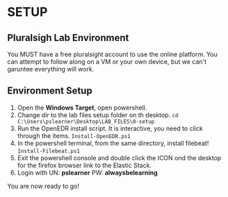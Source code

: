 # SETUP

## Pluralsigh Lab Environment
You MUST have a free pluralsight account to use the online platform. You can attempt to follow along on a VM or your own device, but we can't garuntee everything will work.

## Environment Setup

1. Open the **Windows Target**, open powershell.
2. Change dir to the lab files setup folder on th desktop.
`cd C:\Users\pslearner\Desktop\LAB_FILES\0-setup`
3. Run the OpenEDR install script. It is interactive, you need to click through the items.
`Install-OpenEDR.ps1`
4. In the powershell terminal, from the same directory, install filebeat!
`Install-Filebeat.ps1`
5. Exit the powershell console and double click the ICON ond the desktop for the firefox browser link to the Elastic Stack.
6. Login with UN: **pslearner** PW: **alwaysbelearning**

You are now ready to go!



